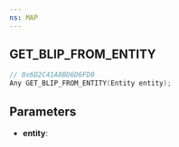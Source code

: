 ```yaml
---
ns: MAP
---
```

## GET_BLIP_FROM_ENTITY

```c
// 0x6D2C41A8BD6D6FD0
Any GET_BLIP_FROM_ENTITY(Entity entity);
```

## Parameters
* **entity**:
